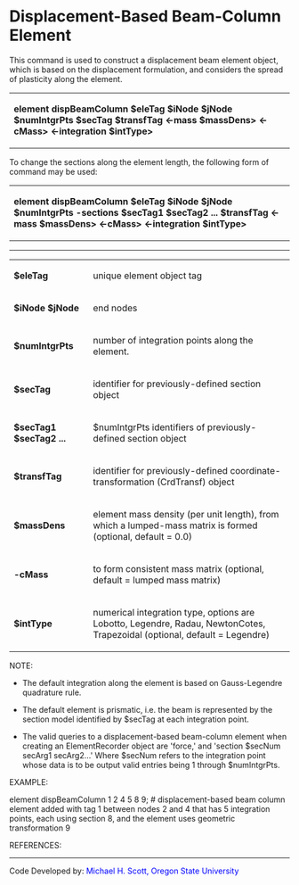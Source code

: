 # Displacement-Based Beam-Column Element

<p>This command is used to construct a displacement beam element object,
which is based on the displacement formulation, and considers the spread
of plasticity along the element.</p>
<table>
<tbody>
<tr class="odd">
<td><p><strong>element dispBeamColumn $eleTag $iNode $jNode $numIntgrPts
$secTag $transfTag &lt;-mass $massDens&gt; &lt;-cMass&gt;
&lt;-integration $intType&gt;</strong></p></td>
</tr>
</tbody>
</table>
<p>To change the sections along the element length, the following form
of command may be used:</p>
<table>
<tbody>
<tr class="odd">
<td><p><strong>element dispBeamColumn $eleTag $iNode $jNode $numIntgrPts
-sections $secTag1 $secTag2 ... $transfTag &lt;-mass $massDens&gt;
&lt;-cMass&gt; &lt;-integration $intType&gt;</strong></p></td>
</tr>
</tbody>
</table>
<hr />
<table>
<tbody>
<tr class="odd">
<td><p><strong>$eleTag</strong></p></td>
<td><p>unique element object tag</p></td>
</tr>
<tr class="even">
<td><p><strong>$iNode $jNode</strong></p></td>
<td><p>end nodes</p></td>
</tr>
<tr class="odd">
<td><p><strong>$numIntgrPts</strong></p></td>
<td><p>number of integration points along the element.</p></td>
</tr>
<tr class="even">
<td><p><strong>$secTag</strong></p></td>
<td><p>identifier for previously-defined section object</p></td>
</tr>
<tr class="odd">
<td><p><strong>$secTag1 $secTag2 ...</strong></p></td>
<td><p>$numIntgrPts identifiers of previously-defined section
object</p></td>
</tr>
<tr class="even">
<td><p><strong>$transfTag</strong></p></td>
<td><p>identifier for previously-defined coordinate-transformation
(CrdTransf) object</p></td>
</tr>
<tr class="odd">
<td><p><strong>$massDens</strong></p></td>
<td><p>element mass density (per unit length), from which a lumped-mass
matrix is formed (optional, default = 0.0)</p></td>
</tr>
<tr class="even">
<td><p><strong>-cMass</strong></p></td>
<td><p>to form consistent mass matrix (optional, default = lumped mass
matrix)</p></td>
</tr>
<tr class="odd">
<td><p><strong>$intType</strong></p></td>
<td><p>numerical integration type, options are Lobotto, Legendre, Radau,
NewtonCotes, Trapezoidal (optional, default = Legendre)</p></td>
</tr>
</tbody>
</table>
<p>NOTE:</p>
<ul>
<li>The default integration along the element is based on Gauss-Legendre
quadrature rule.</li>
</ul>
<ul>
<li>The default element is prismatic, i.e. the beam is represented by
the section model identified by $secTag at each integration point.</li>
</ul>
<ul>
<li>The valid queries to a displacement-based beam-column element when
creating an ElementRecorder object are 'force,' and 'section $secNum
secArg1 secArg2...' Where $secNum refers to the integration point whose
data is to be output valid entries being 1 through $numIntgrPts.</li>
</ul>
<p>EXAMPLE:</p>
<p>element dispBeamColumn 1 2 4 5 8 9; # displacement-based beam column
element added with tag 1 between nodes 2 and 4 that has 5 integration
points, each using section 8, and the element uses geometric
transformation 9</p>
<p>REFERENCES:</p>
<hr />
<p>Code Developed by: <span style="color:blue"> Michael H. Scott,
Oregon State University </span></p>
